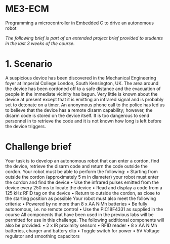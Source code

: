# ME3-ECM
Programming a microcontroller in Embedded C to drive an autonomous robot

*The following brief is part of an extended project brief provided to students in the last 3 weeks of the course.*

# 1. Scenario

A suspicious device has been discovered in the Mechanical Engineering foyer at Imperial College
London, South Kensington, UK. The area around the device has been cordoned off to a safe distance
and the evacuation of people in the immediate vicinity has begun.
Very little is known about the device at present except that it is emitting an infrared signal and is
probably set to detonate on a timer. An anonymous phone call to the police has led us to believe
that the device has a remote disarm capability; however, the disarm code is stored on the device
itself. It is too dangerous to send personnel in to retrieve the code and it is not known how long is
left before the device triggers.

# Challenge brief

Your task is to develop an autonomous robot that can enter a cordon, find the device, retrieve the
disarm code and return the code outside the cordon. Your robot must be able to perform the
following:
• Starting from outside the cordon (approximately 5 m in diameter) your robot must enter the
cordon and find the device
• Use the infrared pulses emitted from the device every 250 ms to locate the device
• Read and display a code from a 125 kHz RFID tag on the device
• Return to outside the cordon, as close to the starting position as possible
Your robot must also meet the following criteria:
• Powered by no more than 8 x AA NiMh batteries
• Be fully autonomous, i.e. no remote control
• Use the PIC18F4331 as supplied in the course
All components that have been used in the previous labs will be permitted for use in this challenge.
The following additional components will also be provided:
• 2 x IR proximity sensors
• RFID reader
• 8 x AA NiMh batteries, charger and battery clip
• Toggle switch for power
• 5V Voltage regulator and smoothing capacitors
